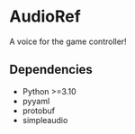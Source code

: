 # AudioRef

A voice for the game controller!

## Dependencies

- Python >=3.10
- pyyaml
- protobuf
- simpleaudio
